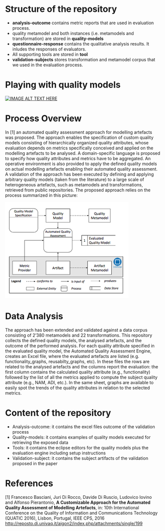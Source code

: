 # Structure of the repository
* <b>analysis-outcome</b> contains metric reports that are used in evaluation process.
* quality metamodel and both instances (i.e. metamodels and transformation) are stored in <b>quality-models</b> 
* <b>questionnaire-response</b> contains the qualitative analysis results. It inludes the responses of evaluators.
* All supporting tools are stored in <b>tool</b>
* <b>validation-subjects</b> stores transformation and metamodel corpus that we used in the evaluation process.

# Playing with quality models
[![IMAGE ALT TEXT HERE](https://img.youtube.com/vi/QDXaKHgeVM8/0.jpg)](https://www.youtube.com/watch?v=QDXaKHgeVM8)

# Process Overview
In [1] an automated quality assessment approach for modelling artefacts was proposed. The approach enables the specification of custom quality models consisting of hierarchically organized quality attributes, whose evaluation depends on metrics specifically conceived and applied on the modelling artefacts to be analysed. A domain-specific language is proposed to specify how quality attributes and metrics have to be aggregated. An operative environment is also provided to apply the defined quality models on actual modelling artefacts enabling their automated quality assessment. A validation of the approach has been executed by defining and applying arbitrary quality models (taken from the literature) to a large scale of heterogeneous artefacts, such as metamodels and transformations, retrieved from public repositories. The proposed approach relies on the process summarized in this picture:

![alt tag](https://github.com/MDEGroup/QMM-COMLAN-data/blob/master/comlan_overview.png)


# Data Analysis
The approach has been extended and validated against a data corpus consisting of 2’380 metamodels and 22 transformations. This repository collects the defined quality models, the analysed artefacts, and the outcome of the performed analysis. For each quality attribute specified in the evaluated quality model, the Automated Quality Assessment Engine, creates an Excel file, where the evaluated artefacts are listed (e.g. functionality_graphs, reusabilty_graphs, etc). In these files the rows are related to the analysed artefacts and the columns report the evaluation: the first column contains the calculated quality attribute (e.g., functionality) followed by the list of all the metrics applied to compute the subject quality attribute (e.g., NAM, ADI, etc.). In the same sheet, graphs are available to easily spot the trends of the quality attributes in relation to the selected metrics.

# Content of the repository
* Analysis-outcome: it contains the excel files outcome of the validation process
* Quality-models: it contains examples of quality models executed for retrieving the exposed data
* Tools: it contains the eclipse editors for the quality models plus the evaluation engine including setup instructions
* Validation-subject: it contains the subject artifacts of the validation proposed in the paper

# References
[1] Francesco Basciani, Juri Di Rocco, Davide Di Ruscio, Ludovico Iovino and Alfonso Pierantonio, <b>A Customizable Approach for the Automated Quality Assessment of Modelling Artefacts</b>, in: 10th International Conference on the Quality of Information and Communications Technology (QUATIC 2016), Lisbon, Portugal, IEEE CPS, 2016
http://reposto.di.univaq.it/aigon2/index.php/attachments/single/199

